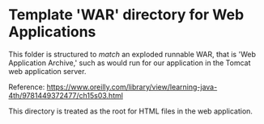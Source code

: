# Template 'WAR' directory for Web Applications

This folder is structured to *match* an exploded runnable WAR, that is 'Web Application Archive,' such as would run for our application in the Tomcat web application server.

Reference: https://www.oreilly.com/library/view/learning-java-4th/9781449372477/ch15s03.html

This directory is treated as the root for HTML files in the web application.